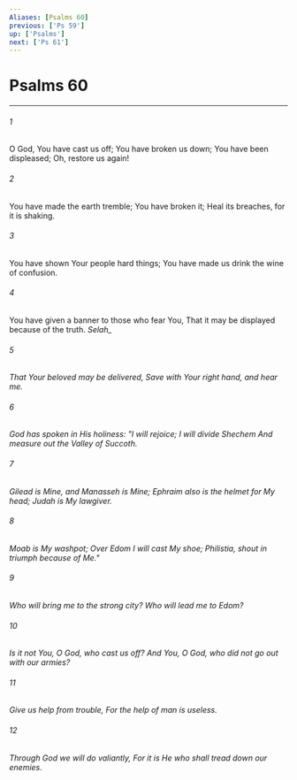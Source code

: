 ```yaml
---
Aliases: [Psalms 60]
previous: ['Ps 59']
up: ['Psalms']
next: ['Ps 61']
---
```

# Psalms 60

***


###### 1 
O God, You have cast us off; You have broken us down; You have been displeased; Oh, restore us again! 

###### 2 
You have made the earth tremble; You have broken it; Heal its breaches, for it is shaking. 

###### 3 
You have shown Your people hard things; You have made us drink the wine of confusion. 

###### 4 
You have given a banner to those who fear You, That it may be displayed because of the truth. <i class="selah">Selah_ 

###### 5 
That Your beloved may be delivered, Save _with_ Your right hand, and hear me. 

###### 6 
God has spoken in His holiness: "I will rejoice; I will divide Shechem And measure out the Valley of Succoth. 

###### 7 
Gilead _is_ Mine, and Manasseh _is_ Mine; Ephraim also _is_ the helmet for My head; Judah _is_ My lawgiver. 

###### 8 
Moab _is_ My washpot; Over Edom I will cast My shoe; Philistia, shout in triumph because of Me." 

###### 9 
Who will bring me _to_ the strong city? Who will lead me to Edom? 

###### 10 
_Is it_ not You, O God, _who_ cast us off? And You, O God, _who_ did not go out with our armies? 

###### 11 
Give us help from trouble, For the help of man _is_ useless. 

###### 12 
Through God we will do valiantly, For _it is_ He _who_ shall tread down our enemies.
